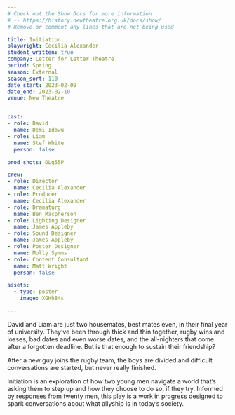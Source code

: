 ```yaml
---
# Check out the Show Docs for more information
# -- https://history.newtheatre.org.uk/docs/show/
# Remove or comment any lines that are not being used

title: Initiation
playwright: Cecilia Alexander
student_written: true
company: Letter for Letter Theatre
period: Spring
season: External
season_sort: 110
date_start: 2023-02-09
date_end: 2023-02-10
venue: New Theatre


cast:
- role: David
  name: Demi Idowu
- role: Liam 
  name: Stef White 
  person: false 

prod_shots: DLg55P

crew: 
- role: Director
  name: Cecilia Alexander 
- role: Producer
  name: Cecilia Alexander 
- role: Dramaturg
  name: Ben Macpherson 
- role: Lighting Designer 
  name: James Appleby
- role: Sound Designer 
  name: James Appleby
- role: Poster Designer 
  name: Molly Symms 
- role: Content Consultant 
  name: Matt Wright 
  person: false 

assets:
  - type: poster
    image: XGHh84s

---
```


David and Liam are just two housemates, best mates even, in their final year of university. They’ve been through thick and thin together, rugby wins and losses, bad dates and even worse dates, and the all-nighters that come after a forgotten deadline. But is that enough to sustain their friendship? 

After a new guy joins the rugby team, the boys are divided and difficult conversations are started, but never really finished. 

Initiation is an exploration of how two young men navigate a world that’s asking them to step up and how they choose to do so, if they try. Informed by responses from twenty men, this play is a work in progress designed to spark conversations about what allyship is in today’s society.
